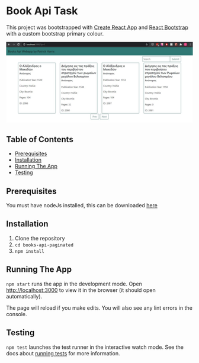 # Book Api Task

This project was bootstrapped with [Create React App](https://github.com/facebook/create-react-app) and [React Bootstrap](https://react-bootstrap.github.io/) with a custom bootstrap primary colour.

![GitHub Logo](/src/Screenshot.jpg)

## Table of Contents
- [Prerequisites](#prerequisites)
- [Installation](#installation)
- [Running The App](#running-the-app)
- [Testing](#testing)

## Prerequisites

You must have nodeJs installed, this can be downloaded [here](https://nodejs.org/en/download/)

## Installation

1. Clone the repository
2. `cd books-api-paginated`
3. `npm install`

## Running The App

`npm start` runs the app in the development mode.
Open [http://localhost:3000](http://localhost:3000) to view it in the browser (it should open automatically).

The page will reload if you make edits.
You will also see any lint errors in the console.

## Testing

`npm test` launches the test runner in the interactive watch mode.
See the docs about [running tests](https://facebook.github.io/create-react-app/docs/running-tests) for more information.
